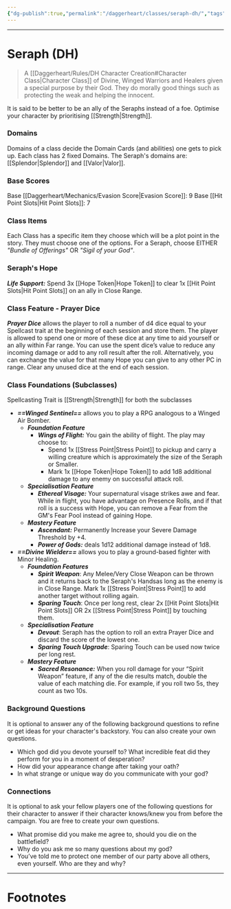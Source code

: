```yaml
---
{"dg-publish":true,"permalink":"/daggerheart/classes/seraph-dh/","tags":["TTRPG"]}
---
```



---
# Seraph (DH)
> A [[Daggerheart/Rules/DH Character Creation#Character Class\|Character Class]] of Divine, Winged Warriors and Healers given a special purpose by their God. They do morally good things such as protecting the weak and helping the innocent. 

It is said to be better to be an ally of the Seraphs instead of a foe.
Optimise your character by prioritising [[Strength\|Strength]].

### Domains
Domains of a class decide the Domain Cards (and abilities) one gets to pick up.
Each class has 2 fixed Domains.
The Seraph's domains are: [[Splendor\|Splendor]] and [[Valor\|Valor]].

### Base Scores
Base [[Daggerheart/Mechanics/Evasion Score\|Evasion Score]]: 9
Base [[Hit Point Slots\|Hit Point Slots]]: 7

### Class Items
Each Class has a specific item they choose which will be a plot point in the story. They must choose one of the options.
For a Seraph, choose EITHER *"Bundle of Offerings"* OR *"Sigil of your God"*.

### Seraph's Hope
***Life Support:*** Spend 3x [[Hope Token\|Hope Token]] to clear 1x [[Hit Point Slots\|Hit Point Slots]] on an ally in Close Range.

### Class Feature - Prayer Dice
***Prayer Dice*** allows the player to roll a number of d4 dice equal to your Spellcast trait at the beginning of each session and store them. The player is allowed to spend one or more of these dice at any time to aid yourself or an ally within Far range. You can use the spent dice’s value to reduce any incoming damage or add to any roll result after the roll. Alternatively, you can exchange the value for that many Hope you can give to any other PC in range. Clear any unused dice at the end of each session.

### Class Foundations (Subclasses)
Spellcasting Trait is [[Strength\|Strength]] for both the subclasses

- ***==Winged Sentinel==*** allows you to play a RPG analogous to a Winged Air Bomber.
	- ***Foundation Feature*** 
		- ***Wings of Flight:*** You gain the ability of flight. The play may choose to:
			- Spend 1x [[Stress Point\|Stress Point]] to pickup and carry a willing creature which is approximately the size of the Seraph or Smaller.
			- Mark 1x [[Hope Token\|Hope Token]] to add 1d8 additional damage to any enemy on successful attack roll.
	- ***Specialisation Feature***
		- ***Ethereal Visage:*** Your supernatural visage strikes awe and fear. While in flight, you have advantage on Presence Rolls, and if that roll is a success with Hope, you can remove a Fear from the GM's Fear Pool instead of gaining Hope.
	- ***Mastery Feature***
		- ***Ascendant:*** Permanently Increase your Severe Damage Threshold by +4.
		- ***Power of Gods:*** deals 1d12 additional damage instead of 1d8.
- ***==Divine Wielder==*** allows you to play a ground-based fighter with Minor Healing.
	- ***Foundation Features***
		- ***Spirit Weapon***: Any Melee/Very Close Weapon can be thrown and it returns back to the Seraph's Handsas long as the enemy is in Close Range. Mark 1x [[Stress Point\|Stress Point]] to add another target without rolling again.
		- ***Sparing Touch***: Once per long rest, clear 2x [[Hit Point Slots\|Hit Point Slots]] OR 2x [[Stress Point\|Stress Point]] by touching them.
	- ***Specialisation Feature***
		- ***Devout***: Seraph has the option to roll an extra Prayer Dice and discard the score of the lowest one.
		- ***Sparing Touch Upgrade***: Sparing Touch can be used now twice per long rest.
	- ***Mastery Feature***
		- ***Sacred Resonance:*** When you roll damage for your “Spirit Weapon” feature, if any of the die results match, double the value of each matching die. For example, if you roll two 5s, they count as two 10s.

### Background Questions
It is optional to answer any of the following background questions to refine or get ideas for your character's backstory. You can also create your own questions. 
- Which god did you devote yourself to? What incredible feat did they perform for you in a moment of desperation?
- How did your appearance change after taking your oath?
- In what strange or unique way do you communicate with your god?

### Connections
It is optional to ask your fellow players one of the following questions for their character to answer if their character knows/knew you from before the campaign. You are free to create your own questions.
- What promise did you make me agree to, should you die on the battlefield?
- Why do you ask me so many questions about my god?
- You’ve told me to protect one member of our party above all others, even yourself. Who are they and why?

---
# Footnotes